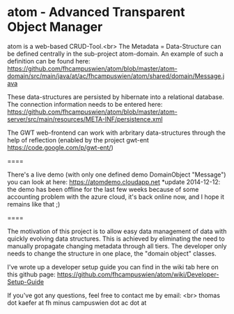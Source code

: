 atom - Advanced Transparent Object Manager
====

atom is a web-based CRUD-Tool.<br\>
The Metadata = Data-Structure can be defined centrally in the sub-project atom-domain.
An example of such a definition can be found here:
https://github.com/fhcampuswien/atom/blob/master/atom-domain/src/main/java/at/ac/fhcampuswien/atom/shared/domain/Message.java

These data-structures are persisted by hibernate into a relational database. The connection information needs to be entered here:
https://github.com/fhcampuswien/atom/blob/master/atom-server/src/main/resources/META-INF/persistence.xml

The GWT web-frontend can work with arbritary data-structures through the help of reflection (enabled by the project gwt-ent https://code.google.com/p/gwt-ent/)

====

There's a live demo (with only one defined demo DomainObject "Message") you can look at here:
https://atomdemo.cloudapp.net
*update 2014-12-12: the demo has been offline for the last few weeks because of some accounting problem with the azure cloud, it's back online now, and I hope it remains like that ;)

====

The motivation of this project is to allow easy data management of data with quickly evolving data structures.
This is achieved by eliminating the need to manually propagate changing metadata through all tiers.
The developer only needs to change the structure in one place, the "domain object" classes.

I've wrote up a developer setup guide you can find in the wiki tab here on this github page:
https://github.com/fhcampuswien/atom/wiki/Developer-Setup-Guide

If you've got any questions, feel free to contact me by email: <br\>
thomas dot kaefer at fh minus campuswien dot ac dot at
